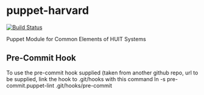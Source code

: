 puppet-harvard
=============
[![Build Status](https://travis-ci.org/huit/puppet-harvard.png?branch=master)](https://travis-ci.org/huit/puppet-harvard)

Puppet Module for Common Elements of HUIT Systems

## Pre-Commit Hook
To use the pre-commit hook supplied (taken from another github repo, url to be supplied, link the hook to .git/hooks with this command
ln -s pre-commit.puppet-lint .git/hooks/pre-commit
